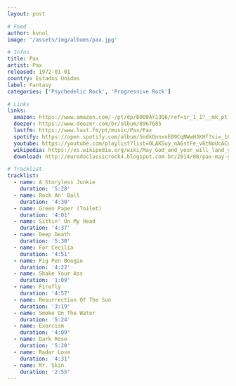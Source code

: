 ```yaml
---
layout: post

# Feed
author: kvnol
image: '/assets/img/albums/pax.jpg'

# Infos
title: Pax
artist: Pax
released: 1972-01-01
country: Estados Unidos
label: Fantasy
categories: ['Psychedelic Rock', 'Progressive Rock']

# Links
links:
  amazon: https://www.amazon.com/-/pt/dp/B000AY13Q6/ref=sr_1_1?__mk_pt_BR=%C3%85M%C3%85%C5%BD%C3%95%C3%91&dchild=1&keywords=Pax+%28May+God+And+Your+Will+Land+You+And+Your+Soul+Miles+Away+From+Evil%29&qid=1616912306&s=music&sr=1-1
  deezer: https://www.deezer.com/br/album/8967685
  lastfm: https://www.last.fm/pt/music/Pax/Pax
  spotify: https://open.spotify.com/album/5ndkOnnxnE09CqNWwHJKHf?si=_16qsSBYRyKG2kqD7IDpOA
  youtube: https://youtube.com/playlist?list=OLAK5uy_nA6stFe_v6tNoUcACoyRTmjni679D4UHY
  wikipedia: https://es.wikipedia.org/wiki/May_God_and_your_will_land_you_and_your_soul_miles_away_from_evil
  download: http://murodoclassicrock4.blogspot.com.br/2014/08/pax-may-god-and-your-will-land-you-and.html

# Tracklist
tracklist:
  - name: A Storyless Junkie
    duration: '5:28'
  - name: Rock An' Ball
    duration: '4:30'
  - name: Green Paper (Toilet)
    duration: '4:01'
  - name: Sittin' On My Head
    duration: '4:37'
  - name: Deep Death
    duration: '5:30'
  - name: For Cecilia
    duration: '4:51'
  - name: Pig Pen Boogie
    duration: '4:22'
  - name: Shake Your Ass
    duration: '1:09'
  - name: Firefly
    duration: '4:57'
  - name: Resurrection Of The Sun
    duration: '3:19'
  - name: Smoke On The Water
    duration: '5:24'
  - name: Exorcism
    duration: '4:09'
  - name: Dark Rose
    duration: '5:20'
  - name: Radar Love
    duration: '4:31'
  - name: Mr. Skin
    duration: '2:55'
---
```

